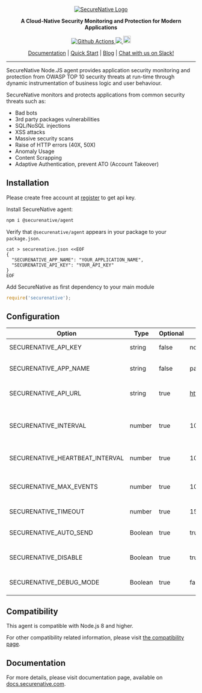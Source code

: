 <p align="center">
  <a href="https://www.securenative.com"><img src="https://user-images.githubusercontent.com/45174009/77826512-f023ed80-7120-11ea-80e0-58aacde0a84e.png" alt="SecureNative Logo"/></a>
</p>

<p align="center">
  <b>A Cloud-Native Security Monitoring and Protection for Modern Applications</b>
</p>
<p align="center">
  <a href="https://github.com/securenative/securenative-node">
    <img alt="Github Actions" src="https://github.com/securenative/securenative-node/workflows/Build/badge.svg">
  </a>
  <a href="https://codecov.io/gh/securenative/securenative-node">
    <img src="https://codecov.io/gh/securenative/securenative-node/branch/master/graph/badge.svg" />
  </a>
  <a href="https://badge.fury.io/js/%40securenative%2Fsdk"><img src="https://badge.fury.io/js/%40securenative%2Fsdk.svg" alt="npm version" height="20"></a>
</p>
<p align="center">
  <a href="https://docs.securenative.com">Documentation</a> |
  <a href="https://docs.securenative.com/quick-start">Quick Start</a> |
  <a href="https://blog.securenative.com">Blog</a> |
  <a href="">Chat with us on Slack!</a>
</p>
<hr/>

SecureNative Node.JS agent provides application security monitoring and protection from OWASP TOP 10 security threats at run-time through dynamic instrumentation of business logic and user behaviour.

SecureNative monitors and protects applications from common security threats such as:

- Bad bots
- 3rd party packages vulnerabilities
- SQL/NoSQL injections
- XSS attacks
- Massive security scans
- Raise of HTTP errors (40X, 50X)
- Anomaly Usage
- Content Scrapping
- Adaptive Authentication, prevent ATO (Account Takeover)

## Installation

Please create free account at [register](https://console.securenative.com/register) to get api key.

Install SecureNative agent:

```bash
npm i @securenative/agent
```

Verify that `@securenative/agent` appears in your package to your `package.json`.

```shell script
cat > securenative.json <<EOF
{
  "SECURENATIVE_APP_NAME": "YOUR_APPLICATION_NAME",
  "SECURENATIVE_API_KEY": "YOUR_API_KEY"
}
EOF
```

Add SecureNative as first dependency to your main module

```js
require('securenative');
```

## Configuration

| Option                          | Type    | Optional | Default Value                             | Description                                       |
| ------------------------------- | ------- | -------- | ----------------------------------------- | ------------------------------------------------- |
| SECURENATIVE_API_KEY            | string  | false    | none                                      | SecureNative api key                              |
| SECURENATIVE_APP_NAME           | string  | false    | package.json                              | Name of application source                        |
| SECURENATIVE_API_URL            | string  | true     | https://api.securenative.com/v1/collector | Default api base address                          |
| SECURENATIVE_INTERVAL           | number  | true     | 1000                                      | Default interval for SDK to try to persist events |
| SECURENATIVE_HEARTBEAT_INTERVAL | number  | true     | 1000                                      | Default agent hearbeat interval                   |
| SECURENATIVE_MAX_EVENTS         | number  | true     | 1000                                      | Max in-memory events queue                        |
| SECURENATIVE_TIMEOUT            | number  | true     | 1500                                      | API call timeout in ms                            |
| SECURENATIVE_AUTO_SEND          | Boolean | true     | true                                      | Should api auto send the events                   |
| SECURENATIVE_DISABLE            | Boolean | true     | true                                      | Allow to disable agent functionality              |
| SECURENATIVE_DEBUG_MODE         | Boolean | true     | false                                     | Displays debug info to stdout                     |

## Compatibility

This agent is compatible with Node.js 8 and higher.

For other compatibility related information, please visit [the compatibility page](https://docs.securenative.com/nodejs/compatibility/).

## Documentation

For more details, please visit documentation page, available on [docs.securenative.com](https://docs.securenative.com/agent/nodejs).
